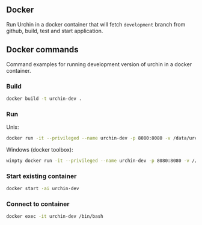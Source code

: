 ## Docker

Run Urchin in a docker container that will fetch `development` branch from github, build, test and start application. 

## Docker commands

Command examples for running development version of urchin in a docker container.

### Build
```bash
docker build -t urchin-dev .
```
### Run
Unix:
```bash
docker run -it --privileged --name urchin-dev -p 8080:8080 -v /data/urchin/.m2/:/root/.m2/ -v /data/urchin/node_modules:/workspace/node_modules urchin-dev
```
Windows (docker toolbox):
```bash
winpty docker run -it --privileged --name urchin-dev -p 8080:8080 -v //c/Users/**logged in user**/urchin/.m2:/root/.m2/ urchin-dev
```

### Start existing container
```bash
docker start -ai urchin-dev
```

### Connect to container
```bash
docker exec -it urchin-dev /bin/bash
```